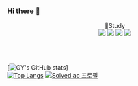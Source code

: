 ### Hi there 👋

<p align="center">
📒Study<br/>
<img src="https://img.shields.io/badge/Java-FF9F29?style=flat-square&logo=java&logoColor=white"/>
<img src="https://img.shields.io/badge/Spring Framework-810955?style=flat-square&logo=spring&logoColor=white"/>
<img src="https://img.shields.io/badge/JavaScript-F94C66?style=flat-square&logo=javascript&logoColor=white"/>
<img src="https://img.shields.io/badge/JSP-3B44F6?style=flat-square&logo=jsp&logoColor=white"/>
</p>
<br/><br/>

[![GY's GitHub stats](https://github-readme-stats.vercel.app/api?username=jgy2808&show_icons=true&theme=tokyonight)]<br/>
[![Top Langs](https://github-readme-stats.vercel.app/api/top-langs/?username=jgy2808&layout=compact)](https://github.com/jgy2808/github-readme-stats) [![Solved.ac 프로필](http://mazassumnida.wtf/api/generate_badge?boj=jgy2808)](https://solved.ac/jgy2808)


<!--
**jgy2808/jgy2808** is a ✨ _special_ ✨ repository because its `README.md` (this file) appears on your GitHub profile.

Here are some ideas to get you started:

- 🔭 I’m currently working on ...
- 🌱 I’m currently learning ...
- 👯 I’m looking to collaborate on ...
- 🤔 I’m looking for help with ...
- 💬 Ask me about ...
- 📫 How to reach me: ...
- 😄 Pronouns: ...
- ⚡ Fun fact: ...
-->
